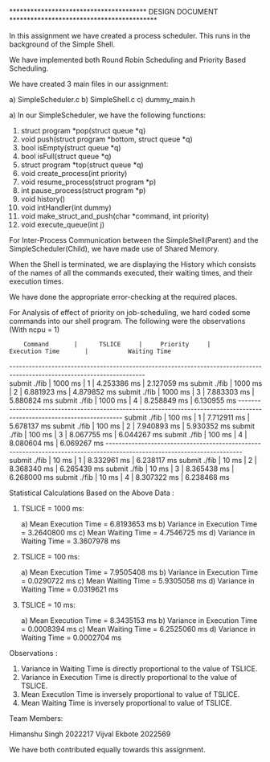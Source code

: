 ***************************************  DESIGN DOCUMENT ******************************************

In this assignment we have created a process scheduler. This runs in the background of the Simple Shell.

We have implemented both Round Robin Scheduling and Priority Based Scheduling.

We have created 3 main files in our assignment:

a) SimpleScheduler.c
b) SimpleShell.c
c) dummy_main.h

a) In our SimpleScheduler, we have the following functions:

   1) struct program *pop(struct queue *q)
   2) void push(struct program *bottom, struct queue *q)
   3) bool isEmpty(struct queue *q)
   4) bool isFull(struct queue *q)
   5) struct program *top(struct queue *q)
   6) void create_process(int priority)
   7) void resume_process(struct program *p)
   8) int pause_process(struct program *p)
   9) void history()
   10) void intHandler(int dummy)
   11) void make_struct_and_push(char *command, int priority)
   12) void execute_queue(int j)
   
For Inter-Process Communication between the SimpleShell(Parent) and the SimpleScheduler(Child), 
we have made use of Shared Memory.

When the Shell is terminated, we are displaying the History which consists of the names of all the commands executed, 
their waiting times, and their execution times.

We have done the appropriate error-checking at the required places.

For Analysis of effect of priority on job-scheduling, we hard coded some commands into our shell program. The following
were the observations (With ncpu = 1)

        Command       |      TSLICE     |     Priority     |         Execution Time       |           Waiting Time          
----------------------*-----------------*------------------*------------------------------*---------------------------------                                                                                                           
      submit ./fib    |      1000 ms    |         1        |          4.253386 ms         |            2.127059 ms
      submit ./fib    |      1000 ms    |         2        |          6.881923 ms         |            4.879852 ms
      submit ./fib    |      1000 ms    |         3        |          7.883303 ms         |            5.880824 ms
      submit ./fib    |      1000 ms    |         4        |          8.258849 ms         |            6.130955 ms
----------------------*-----------------*------------------*------------------------------*---------------------------------
      submit ./fib    |      100 ms     |         1        |          7.712911 ms         |            5.678137 ms
      submit ./fib    |      100 ms     |         2        |          7.940893 ms         |            5.930352 ms
      submit ./fib    |      100 ms     |         3        |          8.067755 ms         |            6.044267 ms
      submit ./fib    |      100 ms     |         4        |          8.080604 ms         |            6.069267 ms
----------------------*-----------------*------------------*------------------------------*---------------------------------
      submit ./fib    |       10 ms     |         1        |          8.332961 ms         |            6.238117 ms
      submit ./fib    |       10 ms     |         2        |          8.368340 ms         |            6.265439 ms
      submit ./fib    |       10 ms     |         3        |          8.365438 ms         |            6.268000 ms
      submit ./fib    |       10 ms     |         4        |          8.307322 ms         |            6.238468 ms




Statistical Calculations Based on the Above Data :

1. TSLICE = 1000 ms:
   
   a) Mean Execution Time =          6.8193653 ms
   b) Variance in Execution Time =   3.2640800 ms
   c) Mean Waiting Time =            4.7546725 ms
   d) Variance in Waiting Time =     3.3607978 ms

2. TSLICE = 100 ms:

   a) Mean Execution Time =          7.9505408 ms
   b) Variance in Execution Time =   0.0290722 ms
   c) Mean Waiting Time =            5.9305058 ms
   d) Variance in Waiting Time =     0.0319621 ms

3. TSLICE = 10 ms:

   a) Mean Execution Time =          8.3435153 ms
   b) Variance in Execution Time =   0.0008394 ms
   c) Mean Waiting Time =            6.2525060 ms
   d) Variance in Waiting Time =     0.0002704 ms


Observations : 

1. Variance in Waiting Time is directly proportional to the value of TSLICE.
2. Variance in Execution Time is directly proportional to the value of TSLICE.
3. Mean Execution Time is inversely proportional to value of TSLICE.
4. Mean Waiting Time is inversely proportional to value of TSLICE.

Team Members:

Himanshu Singh    2022217
Vijval Ekbote     2022569

We have both contributed equally towards this assignment.



   

